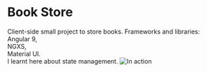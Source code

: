 # Book Store
Client-side small project to store books. Frameworks and libraries:  
Angular 9,  
NGXS,  
Material UI.  
I learnt here about state management.
![In action](https://i.imgur.com/0XV1VBK.png)
